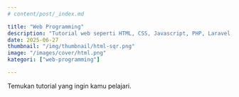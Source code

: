 ```yaml
---
# content/post/_index.md

title: "Web Programming"
description: "Tutorial web seperti HTML, CSS, Javascript, PHP, Laravel, dan lainnya."
date: 2025-06-27
thumbnail: "/img/thumbnail/html-sqr.png"
image: "/images/cover/html.png"
kategori: ["web-programming"]

---
```


Temukan tutorial yang ingin kamu pelajari.